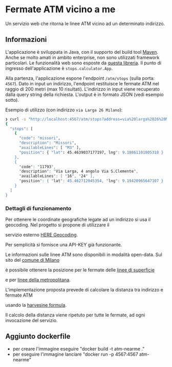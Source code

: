 # Fermate ATM vicino a me

Un servizio web che ritorna le linee ATM vicino ad un determinato indirizzo.


## Informazioni

L'applicazione è sviluppata in Java, con il supporto del build tool [Maven](https://maven.apache.org/). Anche se molto amati in ambito enterprise, non sono utilizzati framework particolari. Le funzionalità web sono esposte da [questa libreria](https://sparkjava.com/). Il punto di ingresso dell'applicazione è  `stops.calculator.App`. 

Alla partenza, l'applicazione espone l'endpoint `/atm/stops` (sulla porta: `4567`). Dato in input un indirizzo, l'endpoint restituisce le fermate ATM nel raggio di 200 metri (max 10 risultati). L'indirizzo in input viene recuperato dalla  query string della richiesta. L'output è in formato JSON (vedi esempio sotto).

Esempio di utilizzo (con indirizzo `via Larga 26 Milano`):

```bash
❯ curl -s "http://localhost:4567/atm/stops?address=via%20larga%2026%20Milano" | jq .
{
  "stops": [
    {
      "code": "missori",
      "description": "Missori",
      "availableLines": [ "M3" ],
      "position": { "lat": 45.4639037177197, lng": 9.18861101005318 }
    },
    {
      "code": "11793",
      "description": "Via Larga, 4 angolo Via S.Clemente",
      "availableLines": [ "16", "24" ],
      "position": { "lat": 45.462712945354, "lng": 9.19420965647107 }
    }
  ]
}
```


### Dettagli di funzionamento

Per ottenere le coordinate geografiche legate ad un indirizzo si usa il geocoding.  Nel progetto si propone di utilizzare il 

servizio esterno [HERE Geocoding](https://developer.here.com/documentation/geocoding-search-api/dev_guide/topics/endpoint-geocode-brief.html). 

Per semplicità si fornisce una API-KEY già funzionante.

Le informazioni sulle linee ATM sono disponibili in modalità open-data. Sul sito del [comune di Milano](https://dati.comune.milano.it/dataset) 

è possibile ottenere la posizione per le fermate delle [linee di superficie](https://dati.comune.milano.it/dataset/ds534-atm-fermate-linee-di-superficie-urbane/resource/2a52d51d-66fe-480b-a101-983aa2f6cbc3) 

e per [linee della metropolitana](https://dati.comune.milano.it/dataset/ds535_atm-fermate-linee-metropolitane/resource/0f4d4d05-b379-45a4-9a10-412a34708484). 

L'implementazione proposta prevede di calcolare la distanza tra indirizzo e fermate ATM 

usando la [harvesine formula](https://community.esri.com/t5/coordinate-reference-systems-blog/distance-on-a-sphere-the-haversine-formula/ba-p/902128). 

Il calcolo della distanza viene ripetuto per tutte le fermate, ad ogni invocazione del servizio.


## Aggiunto dockerfile

- per creare l'immagine
        eseguire "docker build -t atm-nearme ."
- per eseguire l'immagine
        lanciare "docker run -p 4567:4567 atm-nearme"